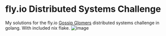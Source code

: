 # fly.io Distributed Systems Challenge

My solutions for the fly.io [Gossip Glomers](https://fly.io/dist-sys/) distributed systems challenge in golang. With included nix flake.
![image](https://github.com/user-attachments/assets/885aa627-2933-4e63-8c5e-d65ba4496010)
